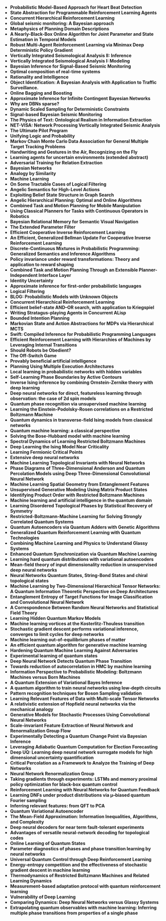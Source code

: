 <ul>

                             

 <li><b><a target="_blank" href="https://github.com/manjunath5496/Stuart-Russell-Publications/blob/master/srt(1).pdf" style="text-decoration:none;">Probabilistic Model-Based Approach for Heart Beat Detection</a></b></li>

 <li><b><a target="_blank" href="https://github.com/manjunath5496/Stuart-Russell-Publications/blob/master/srt(2).pdf" style="text-decoration:none;">State Abstraction for Programmable Reinforcement Learning Agents</a></b></li>

<li><b><a target="_blank" href="https://github.com/manjunath5496/Stuart-Russell-Publications/blob/master/srt(3).pdf" style="text-decoration:none;">Concurrent Hierarchical Reinforcement Learning</a></b></li>
 <li><b><a target="_blank" href="https://github.com/manjunath5496/Stuart-Russell-Publications/blob/master/srt(4).pdf" style="text-decoration:none;">Global seismic monitoring: A Bayesian approach</a></b></li>                              
<li><b><a target="_blank" href="https://github.com/manjunath5496/Stuart-Russell-Publications/blob/master/srt(5).pdf" style="text-decoration:none;">Metaphysics of Planning Domain Descriptions</a></b></li>
<li><b><a target="_blank" href="https://github.com/manjunath5496/Stuart-Russell-Publications/blob/master/srt(6).pdf" style="text-decoration:none;">A Nearly-Black-Box Online Algorithm for Joint Parameter and State Estimation in Temporal Models</a></b></li>
 <li><b><a target="_blank" href="https://github.com/manjunath5496/Stuart-Russell-Publications/blob/master/srt(7).pdf" style="text-decoration:none;">Robust Multi-Agent Reinforcement Learning via Minimax Deep Deterministic Policy Gradient</a></b></li>

 <li><b><a target="_blank" href="https://github.com/manjunath5496/Stuart-Russell-Publications/blob/master/srt(8).pdf" style="text-decoration:none;"> Vertically Integrated Seismological Analysis II: Inference </a></b></li>
   <li><b><a target="_blank" href="https://github.com/manjunath5496/Stuart-Russell-Publications/blob/master/srt(9).pdf" style="text-decoration:none;">Vertically Integrated Seismological Analysis I: Modeling</a></b></li>
  
   
 <li><b><a target="_blank" href="https://github.com/manjunath5496/Stuart-Russell-Publications/blob/master/srt(10).pdf" style="text-decoration:none;">Bayesian Inference for Signal-Based Seismic Monitoring</a></b></li>                              
<li><b><a target="_blank" href="https://github.com/manjunath5496/Stuart-Russell-Publications/blob/master/srt(11).pdf" style="text-decoration:none;">Optimal composition of real-time systems</a></b></li>
<li><b><a target="_blank" href="https://github.com/manjunath5496/Stuart-Russell-Publications/blob/master/srt(12).pdf" style="text-decoration:none;">Rationality and Intelligence</a></b></li>
<li><b><a target="_blank" href="https://github.com/manjunath5496/Stuart-Russell-Publications/blob/master/srt(13).pdf" style="text-decoration:none;">Object Identification: A Bayesian Analysis with Application to Traffic Surveillance.</a></b></li>

<li><b><a target="_blank" href="https://github.com/manjunath5496/Stuart-Russell-Publications/blob/master/srt(14).pdf" style="text-decoration:none;">Online Bagging and Boosting</a></b></li>
                              
<li><b><a target="_blank" href="https://github.com/manjunath5496/Stuart-Russell-Publications/blob/master/srt(15).pdf" style="text-decoration:none;">Approximate Inference for Infinite Contingent Bayesian Networks</a></b></li>

<li><b><a target="_blank" href="https://github.com/manjunath5496/Stuart-Russell-Publications/blob/master/srt(16).pdf" style="text-decoration:none;">Why are DBNs sparse?</a></b></li>

  <li><b><a target="_blank" href="https://github.com/manjunath5496/Stuart-Russell-Publications/blob/master/srt(17).pdf" style="text-decoration:none;">Dynamic Scaled Sampling for Deterministic Constraints</a></b></li>   
  
<li><b><a target="_blank" href="https://github.com/manjunath5496/Stuart-Russell-Publications/blob/master/srt(18).pdf" style="text-decoration:none;">Signal-based Bayesian Seismic Monitoring</a></b></li> 

  
<li><b><a target="_blank" href="https://github.com/manjunath5496/Stuart-Russell-Publications/blob/master/srt(19).pdf" style="text-decoration:none;">The Physics of Text: Ontological Realism in Information Extraction</a></b></li> 

<li><b><a target="_blank" href="https://github.com/manjunath5496/Stuart-Russell-Publications/blob/master/srt(20).pdf" style="text-decoration:none;">NET-VISA: Network Processing Vertically Integrated Seismic Analysis</a></b></li>

<li><b><a target="_blank" href="https://github.com/manjunath5496/Stuart-Russell-Publications/blob/master/srt(21).pdf" style="text-decoration:none;">The Ultimate Pilot Program</a></b></li>
<li><b><a target="_blank" href="https://github.com/manjunath5496/Stuart-Russell-Publications/blob/master/srt(22).pdf" style="text-decoration:none;">Unifying Logic and Probability</a></b></li> 
 <li><b><a target="_blank" href="https://github.com/manjunath5496/Stuart-Russell-Publications/blob/master/srt(23).pdf" style="text-decoration:none;">Markov Chain Monte Carlo Data Association for General Multiple Target Tracking Problems</a></b></li> 
 

   <li><b><a target="_blank" href="https://github.com/manjunath5496/Stuart-Russell-Publications/blob/master/srt(24).pdf" style="text-decoration:none;">Handwriting and Gestures in the Air, Recognizing on the Fly</a></b></li>
 
   <li><b><a target="_blank" href="https://github.com/manjunath5496/Stuart-Russell-Publications/blob/master/srt(25).pdf" style="text-decoration:none;">Learning agents for uncertain environments (extended abstract)</a></b></li>                              
 <li><b><a target="_blank" href="https://github.com/manjunath5496/Stuart-Russell-Publications/blob/master/srt(26).pdf" style="text-decoration:none;">Adversarial Training for Relation Extraction</a></b></li>
 <li><b><a target="_blank" href="https://github.com/manjunath5496/Stuart-Russell-Publications/blob/master/srt(27).pdf" style="text-decoration:none;">Bayesian Networks</a></b></li>
   
 
   <li><b><a target="_blank" href="https://github.com/manjunath5496/Stuart-Russell-Publications/blob/master/srt(28).pdf" style="text-decoration:none;">Analogy by Similarity</a></b></li>
 
   <li><b><a target="_blank" href="https://github.com/manjunath5496/Stuart-Russell-Publications/blob/master/srt(29).pdf" style="text-decoration:none;">Machine Learning</a></b></li>                              

  <li><b><a target="_blank" href="https://github.com/manjunath5496/Stuart-Russell-Publications/blob/master/srt(30).pdf" style="text-decoration:none;">On Some Tractable Cases of Logical Filtering</a></b></li>
 
   <li><b><a target="_blank" href="https://github.com/manjunath5496/Stuart-Russell-Publications/blob/master/srt(31).pdf" style="text-decoration:none;">Angelic Semantics for High-Level Actions</a></b></li> 
    <li><b><a target="_blank" href="https://github.com/manjunath5496/Stuart-Russell-Publications/blob/master/srt(32).pdf" style="text-decoration:none;">Exploiting Belief State Structure in Graph Search</a></b></li> 

   <li><b><a target="_blank" href="https://github.com/manjunath5496/Stuart-Russell-Publications/blob/master/srt(33).pdf" style="text-decoration:none;">Angelic Hierarchical Planning: Optimal and Online Algorithms</a></b></li>                              

  <li><b><a target="_blank" href="https://github.com/manjunath5496/Stuart-Russell-Publications/blob/master/srt(34).pdf" style="text-decoration:none;">Combined Task and Motion Planning for Mobile Manipulation</a></b></li> 
 
  <li><b><a target="_blank" href="https://github.com/manjunath5496/Stuart-Russell-Publications/blob/master/srt(35).pdf" style="text-decoration:none;">Using Classical Planners for Tasks with Continuous Operators in Robotics</a></b></li> 

  <li><b><a target="_blank" href="https://github.com/manjunath5496/Stuart-Russell-Publications/blob/master/srt(36).pdf" style="text-decoration:none;">Bayesian Relational Memory for Semantic Visual Navigation</a></b></li> 
 
<li><b><a target="_blank" href="https://github.com/manjunath5496/Stuart-Russell-Publications/blob/master/srt(37).pdf" style="text-decoration:none;">The Extended Parameter Filter</a></b></li>
 <li><b><a target="_blank" href="https://github.com/manjunath5496/Stuart-Russell-Publications/blob/master/srt(38).pdf" style="text-decoration:none;">Efficient Cooperative Inverse Reinforcement Learning</a></b></li>
<li><b><a target="_blank" href="https://github.com/manjunath5496/Stuart-Russell-Publications/blob/master/srt(39).pdf" style="text-decoration:none;">An Efficient, Generalized Bellman Update For Cooperative Inverse Reinforcement Learning</a></b></li>
 <li><b><a target="_blank" href="https://github.com/manjunath5496/Stuart-Russell-Publications/blob/master/srt(40).pdf" style="text-decoration:none;">Discrete-Continuous Mixtures in Probabilistic Programming: Generalized Semantics and Inference Algorithms</a></b></li>                              
<li><b><a target="_blank" href="https://github.com/manjunath5496/Stuart-Russell-Publications/blob/master/srt(41).pdf" style="text-decoration:none;">Policy invariance under reward transformations: Theory and application to reward shaping</a></b></li>
<li><b><a target="_blank" href="https://github.com/manjunath5496/Stuart-Russell-Publications/blob/master/srt(42).pdf" style="text-decoration:none;">Combined Task and Motion Planning Through an Extensible Planner-Independent Interface Layer</a></b></li>
 
  <li><b><a target="_blank" href="https://github.com/manjunath5496/Stuart-Russell-Publications/blob/master/srt(43).pdf" style="text-decoration:none;">Identity Uncertainty</a></b></li>
 <li><b><a target="_blank" href="https://github.com/manjunath5496/Stuart-Russell-Publications/blob/master/srt(44).pdf" style="text-decoration:none;">Approximate inference for first-order probabilistic languages</a></b></li>
   <li><b><a target="_blank" href="https://github.com/manjunath5496/Stuart-Russell-Publications/blob/master/srt(45).pdf" style="text-decoration:none;">Logical Filtering</a></b></li>  
   
<li><b><a target="_blank" href="https://github.com/manjunath5496/Stuart-Russell-Publications/blob/master/srt(46).pdf" style="text-decoration:none;">BLOG: Probabilistic Models with Unknown Objects</a></b></li> 
                             
<li><b><a target="_blank" href="https://github.com/manjunath5496/Stuart-Russell-Publications/blob/master/srt(47).pdf" style="text-decoration:none;">Concurrent Hierarchical Reinforcement Learning</a></b></li>
<li><b><a target="_blank" href="https://github.com/manjunath5496/Stuart-Russell-Publications/blob/master/srt(48).pdf" style="text-decoration:none;">Efficient belief-state AND–OR search, with application to Kriegspiel</a></b></li>

<li><b><a target="_blank" href="https://github.com/manjunath5496/Stuart-Russell-Publications/blob/master/srt(49).pdf" style="text-decoration:none;">Writing Stratagus-playing Agents in Concurrent ALisp </a></b></li>
                              
<li><b><a target="_blank" href="https://github.com/manjunath5496/Stuart-Russell-Publications/blob/master/srt(50).pdf" style="text-decoration:none;">Bounded Intention Planning</a></b></li>
<li><b><a target="_blank" href="https://github.com/manjunath5496/Stuart-Russell-Publications/blob/master/srt(51).pdf" style="text-decoration:none;">Markovian State and Action Abstractions for MDPs via Hierarchical MCTS</a></b></li>
<li><b><a target="_blank" href="https://github.com/manjunath5496/Stuart-Russell-Publications/blob/master/srt(52).pdf" style="text-decoration:none;">Swift: Compiled Inference for Probabilistic Programming Languages</a></b></li>

<li><b><a target="_blank" href="https://github.com/manjunath5496/Stuart-Russell-Publications/blob/master/srt(53).pdf" style="text-decoration:none;">Efficient Reinforcement Learning with Hierarchies of Machines by Leveraging Internal Transitions </a></b></li>
 
<li><b><a target="_blank" href="https://github.com/manjunath5496/Stuart-Russell-Publications/blob/master/srt(54).pdf" style="text-decoration:none;">Should Robots be Obedient?</a></b></li>

<li><b><a target="_blank" href="https://github.com/manjunath5496/Stuart-Russell-Publications/blob/master/srt(55).pdf" style="text-decoration:none;">The Off-Switch Game</a></b></li>
 
  <li><b><a target="_blank" href="https://github.com/manjunath5496/Stuart-Russell-Publications/blob/master/srt(56).pdf" style="text-decoration:none;">Provably beneficial artificial intelligence </a></b></li>                              

  <li><b><a target="_blank" href="https://github.com/manjunath5496/Stuart-Russell-Publications/blob/master/srt(57).pdf" style="text-decoration:none;">Planning Using Multiple Execution Architectures </a></b></li>
 
   <li><b><a target="_blank" href="https://github.com/manjunath5496/Stuart-Russell-Publications/blob/master/srt(58).pdf" style="text-decoration:none;">Local learning in probabilistic networks with hidden variables</a></b></li>
    <li><b><a target="_blank" href="https://github.com/manjunath5496/Stuart-Russell-Publications/blob/master/srt(59).pdf" style="text-decoration:none;">Self-Learning Phase Boundaries by Active Contours</a></b></li>
 
  <li><b><a target="_blank" href="https://github.com/manjunath5496/Stuart-Russell-Publications/blob/master/srt(60).pdf" style="text-decoration:none;">Inverse Ising inference by combining Ornstein-Zernike theory with deep learning </a></b></li>
 
   <li><b><a target="_blank" href="https://github.com/manjunath5496/Stuart-Russell-Publications/blob/master/srt(61).pdf" style="text-decoration:none;">Deep neural networks for direct, featureless learning through observation: the case of 2d spin models</a></b></li>
 
   <li><b><a target="_blank" href="https://github.com/manjunath5496/Stuart-Russell-Publications/blob/master/srt(62).pdf" style="text-decoration:none;">Quantum phase recognition via unsupervised machine learning</a></b></li>
 
   <li><b><a target="_blank" href="https://github.com/manjunath5496/Stuart-Russell-Publications/blob/master/srt(63).pdf" style="text-decoration:none;">Learning the Einstein-Podolsky-Rosen correlations on a Restricted Boltzmann Machine</a></b></li>                              

  <li><b><a target="_blank" href="https://github.com/manjunath5496/Stuart-Russell-Publications/blob/master/srt(64).pdf" style="text-decoration:none;">Quantum dynamics in transverse-field Ising models from classical networks</a></b></li>
 
   <li><b><a target="_blank" href="https://github.com/manjunath5496/Stuart-Russell-Publications/blob/master/srt(65).pdf" style="text-decoration:none;">Quantum machine learning: a classical perspective </a></b></li> 

   <li><b><a target="_blank" href="https://github.com/manjunath5496/Stuart-Russell-Publications/blob/master/srt(66).pdf" style="text-decoration:none;">Solving the Bose-Hubbard model with machine learning</a></b></li> 
 
   <li><b><a target="_blank" href="https://github.com/manjunath5496/Stuart-Russell-Publications/blob/master/srt(67).pdf" style="text-decoration:none;">Spectral Dynamics of Learning Restricted Boltzmann Machines</a></b></li>                              

  <li><b><a target="_blank" href="https://github.com/manjunath5496/Stuart-Russell-Publications/blob/master/srt(68).pdf" style="text-decoration:none;">Deep Learning the Ising Model Near Criticality</a></b></li> 
 
  
   <li><b><a target="_blank" href="https://github.com/manjunath5496/Stuart-Russell-Publications/blob/master/srt(69).pdf" style="text-decoration:none;">Learning Fermionic Critical Points</a></b></li>                              

  <li><b><a target="_blank" href="https://github.com/manjunath5496/Stuart-Russell-Publications/blob/master/srt(70).pdf" style="text-decoration:none;">Extensive deep neural networks</a></b></li> 
  
 
 <li><b><a target="_blank" href="https://github.com/manjunath5496/Stuart-Russell-Publications/blob/master/srt(71).pdf" style="text-decoration:none;">Machine Learning Topological Invariants with Neural Networks</a></b></li>
 
 <li><b><a target="_blank" href="https://github.com/manjunath5496/Stuart-Russell-Publications/blob/master/srt(72).pdf" style="text-decoration:none;">Phase Diagrams of Three-Dimensional Anderson and Quantum Percolation Models using Deep Three-Dimensional Convolutional
Neural Network</a></b></li> 
 
 
 <li><b><a target="_blank" href="https://github.com/manjunath5496/Stuart-Russell-Publications/blob/master/srt(73).pdf" style="text-decoration:none;">Machine Learning Spatial Geometry from Entanglement Features</a></b></li>
  <li><b><a target="_blank" href="https://github.com/manjunath5496/Stuart-Russell-Publications/blob/master/srt(74).pdf" style="text-decoration:none;">Unsupervised Generative Modeling Using Matrix Product States</a></b></li>
    <li><b><a target="_blank" href="https://github.com/manjunath5496/Stuart-Russell-Publications/blob/master/srt(75).pdf" style="text-decoration:none;">Identifying Product Order with Restricted Boltzmann Machines</a></b></li>                        
<li><b><a target="_blank" href="https://github.com/manjunath5496/Stuart-Russell-Publications/blob/master/srt(76).pdf" style="text-decoration:none;">Machine learning and artificial intelligence in the quantum domain</a></b></li>

 <li><b><a target="_blank" href="https://github.com/manjunath5496/Stuart-Russell-Publications/blob/master/srt(77).pdf" style="text-decoration:none;">Learning Disordered Topological Phases by Statistical Recovery of Symmetry</a></b></li> 
 
 
 <li><b><a target="_blank" href="https://github.com/manjunath5496/Stuart-Russell-Publications/blob/master/srt(78).pdf" style="text-decoration:none;">Restricted-Boltzmann-Machine Learning for Solving Strongly Correlated Quantum Systems</a></b></li>
  <li><b><a target="_blank" href="https://github.com/manjunath5496/Stuart-Russell-Publications/blob/master/srt(79).pdf" style="text-decoration:none;">Quantum Autoencoders via Quantum Adders with Genetic Algorithms</a></b></li>


 <li><b><a target="_blank" href="https://github.com/manjunath5496/Stuart-Russell-Publications/blob/master/srt(80).pdf" style="text-decoration:none;">Generalized Quantum Reinforcement Learning with Quantum Technologies</a></b></li> 
 
 
 <li><b><a target="_blank" href="https://github.com/manjunath5496/Stuart-Russell-Publications/blob/master/srt(81).pdf" style="text-decoration:none;">Combining Machine Learning and Physics to Understand Glassy Systems</a></b></li>
  <li><b><a target="_blank" href="https://github.com/manjunath5496/Stuart-Russell-Publications/blob/master/srt(82).pdf" style="text-decoration:none;">Enhanced Quantum Synchronization via Quantum Machine Learning</a></b></li>

 <li><b><a target="_blank" href="https://github.com/manjunath5496/Stuart-Russell-Publications/blob/master/srt(83).pdf" style="text-decoration:none;">Learning hard quantum distributions with variational autoencoders</a></b></li>
  <li><b><a target="_blank" href="https://github.com/manjunath5496/Stuart-Russell-Publications/blob/master/srt(84).pdf" style="text-decoration:none;">Mean-field theory of input dimensionality reduction in unsupervised deep neural networks</a></b></li>

 <li><b><a target="_blank" href="https://github.com/manjunath5496/Stuart-Russell-Publications/blob/master/srt(85).pdf" style="text-decoration:none;">Neural Networks Quantum States, String-Bond States and chiral topological states</a></b></li>
  <li><b><a target="_blank" href="https://github.com/manjunath5496/Stuart-Russell-Publications/blob/master/srt(86).pdf" style="text-decoration:none;">Machine Learning by Two-Dimensional Hierarchical Tensor Networks: A Quantum Information Theoretic Perspective on Deep Architectures</a></b></li>

 <li><b><a target="_blank" href="https://github.com/manjunath5496/Stuart-Russell-Publications/blob/master/srt(87).pdf" style="text-decoration:none;">Entanglement Entropy of Target Functions for Image Classification and Convolutional Neural Network</a></b></li>
  <li><b><a target="_blank" href="https://github.com/manjunath5496/Stuart-Russell-Publications/blob/master/srt(88).pdf" style="text-decoration:none;">A Correspondence Between Random Neural Networks and Statistical Field Theory</a></b></li>
  <li><b><a target="_blank" href="https://github.com/manjunath5496/Stuart-Russell-Publications/blob/master/srt(89).pdf" style="text-decoration:none;">Learning Hidden Quantum Markov Models</a></b></li>
  
  
  <li><b><a target="_blank" href="https://github.com/manjunath5496/Stuart-Russell-Publications/blob/master/srt(90).pdf" style="text-decoration:none;">Machine learning vortices at the Kosterlitz-Thouless transition</a></b></li>
  <li><b><a target="_blank" href="https://github.com/manjunath5496/Stuart-Russell-Publications/blob/master/srt(91).pdf" style="text-decoration:none;">Stochastic gradient descent performs variational inference, converges to limit cycles for deep networks</a></b></li>

 <li><b><a target="_blank" href="https://github.com/manjunath5496/Stuart-Russell-Publications/blob/master/srt(92).pdf" style="text-decoration:none;">Machine learning out-of-equilibrium phases of matter</a></b></li>
  <li><b><a target="_blank" href="https://github.com/manjunath5496/Stuart-Russell-Publications/blob/master/srt(93).pdf" style="text-decoration:none;"> An efficient quantum algorithm for generative machine learning</a></b></li>
  <li><b><a target="_blank" href="https://github.com/manjunath5496/Stuart-Russell-Publications/blob/master/srt(94).pdf" style="text-decoration:none;">Hardening Quantum Machine Learning Against Adversaries</a></b></li> 
  
   <li><b><a target="_blank" href="https://github.com/manjunath5496/Stuart-Russell-Publications/blob/master/srt(95).pdf" style="text-decoration:none;">Experimental learning of quantum states</a></b></li>  
  
<li><b><a target="_blank" href="https://github.com/manjunath5496/Stuart-Russell-Publications/blob/master/srt(96).pdf" style="text-decoration:none;">Deep Neural Network Detects Quantum Phase Transition</a></b></li> 
  
  
<li><b><a target="_blank" href="https://github.com/manjunath5496/Stuart-Russell-Publications/blob/master/srt(97).pdf" style="text-decoration:none;">Towards reduction of autocorrelation in HMC by machine learning</a></b></li>


 <li><b><a target="_blank" href="https://github.com/manjunath5496/Stuart-Russell-Publications/blob/master/srt(98).pdf" style="text-decoration:none;">Information Perspective to Probabilistic Modeling: Boltzmann Machines versus Born Machines</a></b></li> 
  
   <li><b><a target="_blank" href="https://github.com/manjunath5496/Stuart-Russell-Publications/blob/master/srt(99).pdf" style="text-decoration:none;">A Quantum Extension of Variational Bayes Inference</a></b></li>  
  
<li><b><a target="_blank" href="https://github.com/manjunath5496/Stuart-Russell-Publications/blob/master/srt(100).pdf" style="text-decoration:none;">A quantum algorithm to train neural networks using low-depth circuits</a></b></li>  
  
 <li><b><a target="_blank" href="https://github.com/manjunath5496/Stuart-Russell-Publications/blob/master/srt(101).pdf" style="text-decoration:none;">Pattern recognition techniques for Boson Sampling validation</a></b></li> 
  
   <li><b><a target="_blank" href="https://github.com/manjunath5496/Stuart-Russell-Publications/blob/master/srt(102).pdf" style="text-decoration:none;">Learning Relevant Features of Data with Multi-scale Tensor Networks</a></b></li> 
  
   
 <li><b><a target="_blank" href="https://github.com/manjunath5496/Stuart-Russell-Publications/blob/master/srt(103).pdf" style="text-decoration:none;">A relativistic extension of Hopfield neural networks via the mechanical analogy </a></b></li> 
  
   <li><b><a target="_blank" href="https://github.com/manjunath5496/Stuart-Russell-Publications/blob/master/srt(104).pdf" style="text-decoration:none;">Generative Models for Stochastic Processes Using Convolutional Neural Networks</a></b></li>  
   
 <li><b><a target="_blank" href="https://github.com/manjunath5496/Stuart-Russell-Publications/blob/master/srt(105).pdf" style="text-decoration:none;">Scale-invariant Feature Extraction of Neural Network and Renormalization Group Flow</a></b></li> 
 
<li><b><a target="_blank" href="https://github.com/manjunath5496/Stuart-Russell-Publications/blob/master/srt(106).pdf" style="text-decoration:none;">Experimentally Detecting a Quantum Change Point via Bayesian Inference</a></b></li> 
  
   <li><b><a target="_blank" href="https://github.com/manjunath5496/Stuart-Russell-Publications/blob/master/srt(107).pdf" style="text-decoration:none;">Leveraging Adiabatic Quantum Computation for Election Forecasting</a></b></li> 
  
   
 <li><b><a target="_blank" href="https://github.com/manjunath5496/Stuart-Russell-Publications/blob/master/srt(108).pdf" style="text-decoration:none;">Deep UQ: Learning deep neural network surrogate models for high dimensional uncertainty quantification</a></b></li> 
  
   <li><b><a target="_blank" href="https://github.com/manjunath5496/Stuart-Russell-Publications/blob/master/srt(109).pdf" style="text-decoration:none;">Critical Percolation as a Framework to Analyze the Training of Deep Networks</a></b></li>  
   
 <li><b><a target="_blank" href="https://github.com/manjunath5496/Stuart-Russell-Publications/blob/master/srt(110).pdf" style="text-decoration:none;">Neural Network Renormalization Group</a></b></li>  
   
<li><b><a target="_blank" href="https://github.com/manjunath5496/Stuart-Russell-Publications/blob/master/srt(111).pdf" style="text-decoration:none;">Taking gradients through experiments: LSTMs and memory proximal policy optimization for black-box quantum control</a></b></li> 
  
   
 <li><b><a target="_blank" href="https://github.com/manjunath5496/Stuart-Russell-Publications/blob/master/srt(112).pdf" style="text-decoration:none;">Reinforcement Learning with Neural Networks for Quantum Feedback</a></b></li> 
  
   <li><b><a target="_blank" href="https://github.com/manjunath5496/Stuart-Russell-Publications/blob/master/srt(113).pdf" style="text-decoration:none;">Learning DNFs under product distributions via μ–biased quantum Fourier sampling</a></b></li>  
   
<li><b><a target="_blank" href="https://github.com/manjunath5496/Stuart-Russell-Publications/blob/master/srt(114).pdf" style="text-decoration:none;">Inferring relevant features: from QFT to PCA</a></b></li>
 <li><b><a target="_blank" href="https://github.com/manjunath5496/Stuart-Russell-Publications/blob/master/srt(115).pdf" style="text-decoration:none;">Quantum Variational Autoencoder</a></b></li>  
   
 <li><b><a target="_blank" href="https://github.com/manjunath5496/Stuart-Russell-Publications/blob/master/srt(116).pdf" style="text-decoration:none;">The Mean-Field Approximation: Information Inequalities, Algorithms, and Complexity</a></b></li>   
   
   <li><b><a target="_blank" href="https://github.com/manjunath5496/Stuart-Russell-Publications/blob/master/srt(117).pdf" style="text-decoration:none;">Deep neural decoders for near term fault-tolerant experiments</a></b></li>  
   
 <li><b><a target="_blank" href="https://github.com/manjunath5496/Stuart-Russell-Publications/blob/master/srt(118).pdf" style="text-decoration:none;">Advantages of versatile neural-network decoding for topological codes</a></b></li>  
   
  <li><b><a target="_blank" href="https://github.com/manjunath5496/Stuart-Russell-Publications/blob/master/srt(119).pdf" style="text-decoration:none;">Online Learning of Quantum States</a></b></li> 
  
   <li><b><a target="_blank" href="https://github.com/manjunath5496/Stuart-Russell-Publications/blob/master/srt(120).pdf" style="text-decoration:none;">Parameter diagnostics of phases and phase transition learning by neural networks</a></b></li>  
   
 <li><b><a target="_blank" href="https://github.com/manjunath5496/Stuart-Russell-Publications/blob/master/srt(121).pdf" style="text-decoration:none;">Universal Quantum Control through Deep Reinforcement Learning</a></b></li>   
   
   <li><b><a target="_blank" href="https://github.com/manjunath5496/Stuart-Russell-Publications/blob/master/srt(122).pdf" style="text-decoration:none;">Energy-entropy competition and the effectiveness of stochastic gradient descent in machine learning </a></b></li>  
     
<li><b><a target="_blank" href="https://github.com/manjunath5496/Stuart-Russell-Publications/blob/master/srt(123).pdf" style="text-decoration:none;">Thermodynamics of Restricted Boltzmann Machines and Related Learning Dynamics</a></b></li>  
   
 <li><b><a target="_blank" href="https://github.com/manjunath5496/Stuart-Russell-Publications/blob/master/srt(124).pdf" style="text-decoration:none;">Measurement-based adaptation protocol with quantum reinforcement learning</a></b></li>   
   
   <li><b><a target="_blank" href="https://github.com/manjunath5496/Stuart-Russell-Publications/blob/master/srt(125).pdf" style="text-decoration:none;">Vulnerability of Deep Learning </a></b></li>   
   
   <li><b><a target="_blank" href="https://github.com/manjunath5496/Stuart-Russell-Publications/blob/master/srt(126).pdf" style="text-decoration:none;">Comparing Dynamics: Deep Neural Networks versus Glassy Systems</a></b></li> 
   
<li><b><a target="_blank" href="https://github.com/manjunath5496/Stuart-Russell-Publications/blob/master/srt(127).pdf" style="text-decoration:none;">Extrapolating quantum observables with machine learning: Inferring multiple phase transitions from properties of a single phase</a></b></li>  

</ul>
